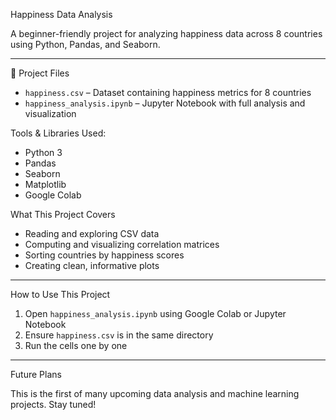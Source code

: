  Happiness Data Analysis

A beginner-friendly project for analyzing happiness data across 8 countries using Python, Pandas, and Seaborn.

---

 📁 Project Files

- `happiness.csv` – Dataset containing happiness metrics for 8 countries
- `happiness_analysis.ipynb` – Jupyter Notebook with full analysis and visualization

 Tools & Libraries Used:

- Python 3
- Pandas
- Seaborn
- Matplotlib
- Google Colab

 What This Project Covers

- Reading and exploring CSV data
- Computing and visualizing correlation matrices
- Sorting countries by happiness scores
- Creating clean, informative plots

---

 How to Use This Project

1. Open `happiness_analysis.ipynb` using Google Colab or Jupyter Notebook
2. Ensure `happiness.csv` is in the same directory
3. Run the cells one by one

---

 Future Plans

This is the first of many upcoming data analysis and machine learning projects. Stay tuned!
